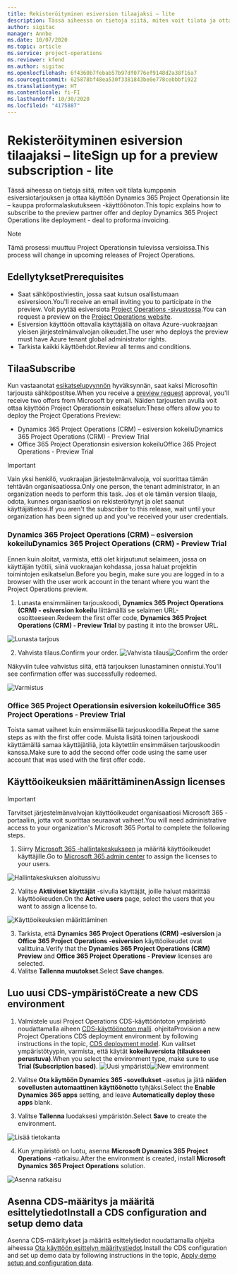 ```yaml
---
title: Rekisteröityminen esiversion tilaajaksi – lite
description: Tässä aiheessa on tietoja siitä, miten voit tilata ja ottaa käyttöön Project Operationsin lite – kauppa proformalaskutukseen -käyttöönoton.
author: sigitac
manager: Annbe
ms.date: 10/07/2020
ms.topic: article
ms.service: project-operations
ms.reviewer: kfend
ms.author: sigitac
ms.openlocfilehash: 6f4360b7febab57b97df0776ef9148d2a38f16a7
ms.sourcegitcommit: 625878bf48ea530f3381843be0e778cebbbf1922
ms.translationtype: HT
ms.contentlocale: fi-FI
ms.lasthandoff: 10/30/2020
ms.locfileid: "4175887"
---
```

# <a name="sign-up-for-a-preview-subscription---lite"></a><span data-ttu-id="711f1-103">Rekisteröityminen esiversion tilaajaksi – lite</span><span class="sxs-lookup"><span data-stu-id="711f1-103">Sign up for a preview subscription - lite</span></span> 

<span data-ttu-id="711f1-104">Tässä aiheessa on tietoja siitä, miten voit tilata kumppanin esiversiotarjouksen ja ottaa käyttöön Dynamics 365 Project Operationsin lite – kauppa proformalaskutukseen -käyttöönoton.</span><span class="sxs-lookup"><span data-stu-id="711f1-104">This topic explains how to subscribe to the preview partner offer and deploy Dynamics 365 Project Operations lite deployment - deal to proforma invoicing.</span></span>

> [!NOTE]
> <span data-ttu-id="711f1-105">Tämä prosessi muuttuu Project Operationsin tulevissa versioissa.</span><span class="sxs-lookup"><span data-stu-id="711f1-105">This process will change in upcoming releases of Project Operations.</span></span>

## <a name="prerequisites"></a><span data-ttu-id="711f1-106">Edellytykset</span><span class="sxs-lookup"><span data-stu-id="711f1-106">Prerequisites</span></span>

- <span data-ttu-id="711f1-107">Saat sähköpostiviestin, jossa saat kutsun osallistumaan esiversioon.</span><span class="sxs-lookup"><span data-stu-id="711f1-107">You'll receive an email inviting you to participate in the preview.</span></span> <span data-ttu-id="711f1-108">Voit pyytää esiversiota [Project Operations -sivustossa](https://dynamics.microsoft.com/en-us/project-operations/overview/).</span><span class="sxs-lookup"><span data-stu-id="711f1-108">You can request a preview on the [Project Operations website](https://dynamics.microsoft.com/en-us/project-operations/overview/).</span></span>
- <span data-ttu-id="711f1-109">Esiversion käyttöön ottavalla käyttäjällä on oltava Azure-vuokraajaan yleisen järjestelmänvalvojan oikeudet.</span><span class="sxs-lookup"><span data-stu-id="711f1-109">The user who deploys the preview must have Azure tenant global administrator rights.</span></span>
- <span data-ttu-id="711f1-110">Tarkista kaikki käyttöehdot.</span><span class="sxs-lookup"><span data-stu-id="711f1-110">Review all terms and conditions.</span></span>

## <a name="subscribe"></a><span data-ttu-id="711f1-111">Tilaa</span><span class="sxs-lookup"><span data-stu-id="711f1-111">Subscribe</span></span>

<span data-ttu-id="711f1-112">Kun vastaanotat [esikatselupyynnön](https://forms.office.com/FormsPro/Pages/ResponsePage.aspx?id=v4j5cvGGr0GRqy180BHbR56j8lZs0FdAvwT75_WNFyxUMkRDV1NYQU5TNjE2VjhKOVBUNVg2R0s1NC4u) hyväksynnän, saat kaksi Microsoftin tarjousta sähköpostitse.</span><span class="sxs-lookup"><span data-stu-id="711f1-112">When you receive a [preview request](https://forms.office.com/FormsPro/Pages/ResponsePage.aspx?id=v4j5cvGGr0GRqy180BHbR56j8lZs0FdAvwT75_WNFyxUMkRDV1NYQU5TNjE2VjhKOVBUNVg2R0s1NC4u) approval, you'll receive two offers from Microsoft by email.</span></span> <span data-ttu-id="711f1-113">Näiden tarjousten avulla voit ottaa käyttöön Project Operationsin esikatselun:</span><span class="sxs-lookup"><span data-stu-id="711f1-113">These offers allow you to deploy the Project Operations Preview:</span></span>

- <span data-ttu-id="711f1-114">Dynamics 365 Project Operations (CRM) – esiversion kokeilu</span><span class="sxs-lookup"><span data-stu-id="711f1-114">Dynamics 365 Project Operations (CRM) - Preview Trial</span></span>
- <span data-ttu-id="711f1-115">Office 365 Project Operationsin esiversion kokeilu</span><span class="sxs-lookup"><span data-stu-id="711f1-115">Office 365 Project Operations - Preview Trial</span></span>

> [!IMPORTANT]
> <span data-ttu-id="711f1-116">Vain yksi henkilö, vuokraajan järjestelmänvalvoja, voi suorittaa tämän tehtävän organisaatiossa.</span><span class="sxs-lookup"><span data-stu-id="711f1-116">Only one person, the tenant administrator, in an organization needs to perform this task.</span></span> <span data-ttu-id="711f1-117">Jos et ole tämän version tilaaja, odota, kunnes organisaatiosi on rekisteröitynyt ja olet saanut käyttäjätietosi.</span><span class="sxs-lookup"><span data-stu-id="711f1-117">If you aren't the subscriber to this release, wait until your organization has been signed up and you've received your user credentials.</span></span>

### <a name="dynamics-365-project-operations-crm---preview-trial"></a><span data-ttu-id="711f1-118">Dynamics 365 Project Operations (CRM) – esiversion kokeilu</span><span class="sxs-lookup"><span data-stu-id="711f1-118">Dynamics 365 Project Operations (CRM) - Preview Trial</span></span> 

<span data-ttu-id="711f1-119">Ennen kuin aloitat, varmista, että olet kirjautunut selaimeen, jossa on käyttäjän työtili, siinä vuokraajan kohdassa, jossa haluat projektin toimintojen esikatselun.</span><span class="sxs-lookup"><span data-stu-id="711f1-119">Before you begin, make sure you are logged in to a browser with the user work account in the tenant where you want the Project Operations preview.</span></span>

1. <span data-ttu-id="711f1-120">Lunasta ensimmäinen tarjouskoodi, **Dynamics 365 Project Operations (CRM) - esiversion kokeilu** liittämällä se selaimen URL-osoitteeseen.</span><span class="sxs-lookup"><span data-stu-id="711f1-120">Redeem the first offer code, **Dynamics 365 Project Operations (CRM) - Preview Trial** by pasting it into the browser URL.</span></span>

![Lunasta tarjous](./media/16RedeemFirstOfferNew.png)

2. <span data-ttu-id="711f1-122">Vahvista tilaus.</span><span class="sxs-lookup"><span data-stu-id="711f1-122">Confirm your order.</span></span>
<span data-ttu-id="711f1-123">![Vahvista tilaus](./media/17ConfirmOrderNew.png)</span><span class="sxs-lookup"><span data-stu-id="711f1-123">![Confirm the order](./media/17ConfirmOrderNew.png)</span></span>

<span data-ttu-id="711f1-124">Näkyviin tulee vahvistus siitä, että tarjouksen lunastaminen onnistui.</span><span class="sxs-lookup"><span data-stu-id="711f1-124">You'll see confirmation offer was successfully redeemed.</span></span>

![Varmistus](./media/18OrderConfirmationNew.png)

### <a name="office-365-project-operations---preview-trial"></a><span data-ttu-id="711f1-126">Office 365 Project Operationsin esiversion kokeilu</span><span class="sxs-lookup"><span data-stu-id="711f1-126">Office 365 Project Operations - Preview Trial</span></span>

<span data-ttu-id="711f1-127">Toista samat vaiheet kuin ensimmäisellä tarjouskoodilla.</span><span class="sxs-lookup"><span data-stu-id="711f1-127">Repeat the same steps as with the first offer code.</span></span> <span data-ttu-id="711f1-128">Muista lisätä toinen tarjouskoodi käyttämällä samaa käyttäjätiliä, jota käytettiin ensimmäisen tarjouskoodin kanssa.</span><span class="sxs-lookup"><span data-stu-id="711f1-128">Make sure to add the second offer code using the same user account that was used with the first offer code.</span></span>

## <a name="assign-licenses"></a><span data-ttu-id="711f1-129">Käyttöoikeuksien määrittäminen</span><span class="sxs-lookup"><span data-stu-id="711f1-129">Assign licenses</span></span>

> [!IMPORTANT]
> <span data-ttu-id="711f1-130">Tarvitset järjestelmänvalvojan käyttöoikeudet organisaatiosi Microsoft 365 -portaaliin, jotta voit suorittaa seuraavat vaiheet.</span><span class="sxs-lookup"><span data-stu-id="711f1-130">You will need administrative access to your organization's Microsoft 365 Portal to complete the following steps.</span></span>


1. <span data-ttu-id="711f1-131">Siirry [Microsoft 365 -hallintakeskukseen](https://portal.office.com/) ja määritä käyttöoikeudet käyttäjille.</span><span class="sxs-lookup"><span data-stu-id="711f1-131">Go to [Microsoft 365 admin center](https://portal.office.com/) to assign the licenses to your users.</span></span>

![Hallintakeskuksen aloitussivu](./media/14AdminPortal.png)

2. <span data-ttu-id="711f1-133">Valitse **Aktiiviset käyttäjät** -sivulla käyttäjät, joille haluat määrittää käyttöoikeuden.</span><span class="sxs-lookup"><span data-stu-id="711f1-133">On the **Active users** page, select the users that you want to assign a license to.</span></span>

![Käyttöoikeuksien määrittäminen](./media/15AssignLicenses.png)

3. <span data-ttu-id="711f1-135">Tarkista, että **Dynamics 365 Project Operations (CRM) -esiversion** ja **Office 365 Project Operations -esiversion** käyttöoikeudet ovat valittuina.</span><span class="sxs-lookup"><span data-stu-id="711f1-135">Verify that the **Dynamics 365 Project Operations (CRM) Preview** and **Office 365 Project Operations - Preview** licenses are selected.</span></span> 
4. <span data-ttu-id="711f1-136">Valitse **Tallenna muutokset**.</span><span class="sxs-lookup"><span data-stu-id="711f1-136">Select **Save changes**.</span></span>

## <a name="create-a-new-cds-environment"></a><span data-ttu-id="711f1-137">Luo uusi CDS-ympäristö</span><span class="sxs-lookup"><span data-stu-id="711f1-137">Create a new CDS environment</span></span>

1. <span data-ttu-id="711f1-138">Valmistele uusi Project Operations CDS-käyttööntoton ympäristö noudattamalla aiheen [CDS-käyttöönoton malli](lite-deployment.md). ohjeita</span><span class="sxs-lookup"><span data-stu-id="711f1-138">Provision a new Project Operations CDS deployment environment by following instructions in the topic, [CDS deployment model](lite-deployment.md).</span></span> <span data-ttu-id="711f1-139">Kun valitset ympäristötyypin, varmista, että käytät **kokeiluversiota (tilaukseen perustuva)**.</span><span class="sxs-lookup"><span data-stu-id="711f1-139">When you select the environment type, make sure to use **Trial (Subscription based)**.</span></span>
<span data-ttu-id="711f1-140">![Uusi ympäristö](./media/19CreateEnvironment.png)</span><span class="sxs-lookup"><span data-stu-id="711f1-140">![New environment](./media/19CreateEnvironment.png)</span></span>

2. <span data-ttu-id="711f1-141">Valitse **Ota käyttöön Dynamics 365 -sovellukset** -asetus ja jätä **näiden sovellusten automaattinen käyttöönotto** tyhjäksi.</span><span class="sxs-lookup"><span data-stu-id="711f1-141">Select the **Enable Dynamics 365 apps** setting, and leave **Automatically deploy these apps** blank.</span></span>  
3. <span data-ttu-id="711f1-142">Valitse **Tallenna** luodaksesi ympäristön.</span><span class="sxs-lookup"><span data-stu-id="711f1-142">Select **Save** to create the environment.</span></span>

![Lisää tietokanta](./media/20CreateEnvironment1.png)

4. <span data-ttu-id="711f1-144">Kun ympäristö on luotu, asenna **Microsoft Dynamics 365 Project Operations** -ratkaisu.</span><span class="sxs-lookup"><span data-stu-id="711f1-144">After the environment is created, install **Microsoft Dynamics 365 Project Operations** solution.</span></span> 

![Asenna ratkaisu](./media/21InstallSolution.png)

## <a name="install-a-cds-configuration-and-setup-demo-data"></a><span data-ttu-id="711f1-146">Asenna CDS-määritys ja määritä esittelytiedot</span><span class="sxs-lookup"><span data-stu-id="711f1-146">Install a CDS configuration and setup demo data</span></span>

<span data-ttu-id="711f1-147">Asenna CDS-määritykset ja määritä esittelytiedot noudattamalla ohjeita aiheessa [Ota käyttöön esittelyn määritystiedot](lite-apply-demo-setup-config-data.md).</span><span class="sxs-lookup"><span data-stu-id="711f1-147">Install the CDS configuration and set up demo data by following instructions in the topic, [Apply demo setup and configuration data](lite-apply-demo-setup-config-data.md).</span></span>
